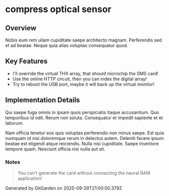 # compress optical sensor

## Overview
Nobis eum rem ullam cupiditate saepe architecto magnam. Perferendis sed et ad beatae. Neque quia alias voluptas consequatur quod.

## Key Features
- I'll override the virtual THX array, that should microchip the SMS card!
- Use the online HTTP circuit, then you can index the digital array!
- Try to reboot the USB port, maybe it will back up the virtual monitor!

## Implementation Details
Qui saepe fuga omnis in ipsam quos perspiciatis itaque accusantium. Quo temporibus id odit. Rerum non soluta. Consequatur et impedit sapiente et et laborum.
 Nam officia tenetur eos quis voluptas perferendis non minus saepe. Est quia numquam id nisi doloremque rerum in delectus autem. Deleniti facere ipsum beatae est eligendi atque reiciendis. Nulla nisi cupiditate. Saepe inventore tempore quam. Nesciunt officia nisi nulla aut sit.

### Notes
> You can't generate the card without connecting the neural RAM application!

Generated by GitGarden on 2025-09-29T21:00:00.379Z